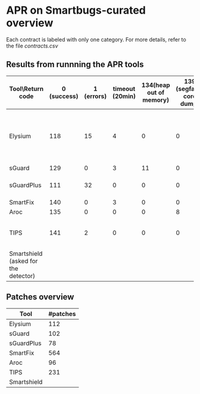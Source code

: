 # APR on Smartbugs-curated overview

Each contract is labeled with only one category. For more details, refer to the file _contracts.csv_




## Results from runnning the APR tools
|Tool\Return code                    |0 (success)|1 (errors)|timeout (20min)|134(heap out of memory)|139 (segfault: core dump)|251 (compilation)|253|Notes                                                             |
|------------------------------------|-----------|----------|---------------|-----------------------|-------------------------|-----------------|---|------------------------------------------------------------------|
|Elysium                             |118        |15        |4              |0                      |0                        |5                |1  |1: run_oyente breaks, only mythril is used for these cases in eval|
|sGuard                              |129        |0         |3              |11                     |0                        |0                |0  |                                                                  |
|sGuardPlus                          |111        |32        |0              |0                      |0                        |0                |0  |Exceptions in revert2src.js                                       |
|SmartFix                            |140        |0         |3              |0                      |0                        |0                |0  |                                                                  |
|Aroc                                |135        |0         |0              |0                      |8                        |0                |0  |                                                                  |
|TIPS                                |141        |2         |0              |0                      |0                        |0                |0  |1: code errors in parsing json objects                            |
|Smartshield (asked for the detector)|           |          |               |                       |                         |                 |   |                                                                  |


## Patches overview
| Tool        | #patches |
|-------------|----------|
| Elysium     |      112 |
| sGuard      |      102 |
| sGuardPlus  |       78 |
| SmartFix    |      564 |
| Aroc        |       96 |
| TIPS        |      231 |
| Smartshield |          |